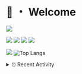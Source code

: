 # 👋 ・ Welcome
![](https://komarev.com/ghpvc/?username=Lorenzo0111)

![](https://img.shields.io/badge/Java-ED8B00?style=for-the-badge&logo=java&logoColor=white)
![](https://img.shields.io/badge/JavaScript-323330?style=for-the-badge&logo=javascript&logoColor=F7DF1E)
![](https://img.shields.io/badge/Node.js-339933?style=for-the-badge&logo=nodedotjs&logoColor=white)
![](https://img.shields.io/badge/React-20232A?style=for-the-badge&logo=react&logoColor=61DAFB)

[![](https://github-readme-stats.vercel.app/api?username=Lorenzo0111&show_icons=true&count_private=true)](https://github.com/Lorenzo0111)
![Top Langs](https://github-readme-stats.vercel.app/api/top-langs/?username=Lorenzo0111&layout=compact)

<details>
<summary>⏰ Recent Activity</summary>

<!--RECENT_ACTIVITY:start-->
1. ![prMerged] **Pull request merged:** [Lorenzo0111/RocketPlaceholders#69](https://github.com/Lorenzo0111/RocketPlaceholders/pull/69)
2. ![prMerged] **Pull request merged:** [Lorenzo0111/DownloadTracker#40](https://github.com/Lorenzo0111/DownloadTracker/pull/40)
3. ![prMerged] **Pull request merged:** [Lorenzo0111/DownloadTracker#48](https://github.com/Lorenzo0111/DownloadTracker/pull/48)
4. ![prMerged] **Pull request merged:** [Lorenzo0111/RocketPlaceholders#68](https://github.com/Lorenzo0111/RocketPlaceholders/pull/68)
5. ![prMerged] **Pull request merged:** [Lorenzo0111/RocketPlaceholders#70](https://github.com/Lorenzo0111/RocketPlaceholders/pull/70)
6. ![prMerged] **Pull request merged:** [Lorenzo0111/RocketPlaceholders#71](https://github.com/Lorenzo0111/RocketPlaceholders/pull/71)
7. ![prMerged] **Pull request merged:** [Lorenzo0111/HangarUpdater#17](https://github.com/Lorenzo0111/HangarUpdater/pull/17)
8. ![prMerged] **Pull request merged:** [Lorenzo0111/NodeBin#61](https://github.com/Lorenzo0111/NodeBin/pull/61)
9. ![prMerged] **Pull request merged:** [Lorenzo0111/NodeBin#54](https://github.com/Lorenzo0111/NodeBin/pull/54)
10. ![prMerged] **Pull request merged:** [Lorenzo0111/NodeBin#62](https://github.com/Lorenzo0111/NodeBin/pull/62)
<!--RECENT_ACTIVITY:end-->


<!--RECENT_ACTIVITY:last_update-->
Last Updated: Saturday, February 5th, 2022, 12:13:15 PM
<!--RECENT_ACTIVITY:last_update_end-->
</details>

[issueOpened]: https://cdn.jsdelivr.net/gh/Readme-Workflows/Readme-Icons@main/icons/octicons/IssueOpenedOld.svg
[issueClosed]: https://cdn.jsdelivr.net/gh/Readme-Workflows/Readme-Icons@main/icons/octicons/IssueClosedOld.svg

[prOpened]: https://cdn.jsdelivr.net/gh/Readme-Workflows/Readme-Icons@main/icons/octicons/PullRequestOpened.svg
[prClosed]: https://cdn.jsdelivr.net/gh/Readme-Workflows/Readme-Icons@main/icons/octicons/PullRequestClosed.svg
[prMerged]: https://cdn.jsdelivr.net/gh/Readme-Workflows/Readme-Icons@main/icons/octicons/PullRequestMerged.svg

[comment]: https://cdn.jsdelivr.net/gh/Readme-Workflows/Readme-Icons@main/icons/octicons/Comment.svg

[changesRequested]: https://cdn.jsdelivr.net/gh/Readme-Workflows/Readme-Icons@main/icons/octicons/RequestedChanges.svg
[approved]: https://cdn.jsdelivr.net/gh/Readme-Workflows/Readme-Icons@main/icons/octicons/ApprovedChanges.svg

[repoCreated]: https://cdn.jsdelivr.net/gh/Readme-Workflows/Readme-Icons@main/icons/octicons/Repository.svg
[release]: https://cdn.jsdelivr.net/gh/Readme-Workflows/Readme-Icons@main/icons/octicons/Release.svg
[star]: https://cdn.jsdelivr.net/gh/Readme-Workflows/Readme-Icons@main/icons/octicons/StarredRepository.svg
[wiki]: https://cdn.jsdelivr.net/gh/Readme-Workflows/Readme-Icons@main/icons/octicons/Wiki.svg
[fork]: https://cdn.jsdelivr.net/gh/Readme-Workflows/Readme-Icons@main/icons/octicons/ForkedRepository.svg
[people]: https://cdn.jsdelivr.net/gh/Readme-Workflows/Readme-Icons@main/icons/octicons/People.svg
